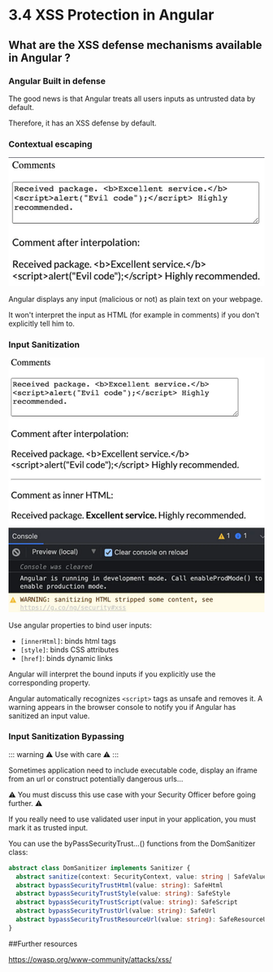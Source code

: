 # 3.4 XSS Protection in Angular

## What are the XSS defense mechanisms available in Angular ?

### Angular Built in defense

The good news is that Angular treats all users inputs as untrusted data by default.

Therefore, it has an XSS defense by default.

### Contextual escaping

![xss-contextual-escaping](../../assets/xss-contextual-escaping.png)

Angular displays any input (malicious or not) as plain text on your webpage.

It won't interpret the input as HTML (for example in comments) if you don't explicitly tell him to.

### Input Sanitization

![xss-contextual-escaping](../../assets/xss-input-sanitazation.png)

Use angular properties to bind user inputs:

- `[innerHtml]`: binds html tags
- `[style]`: binds CSS attributes
- `[href]`: binds dynamic links

Angular will interpret the bound inputs if you explicitly use the corresponding property.

Angular automatically recognizes `<script>` tags as unsafe and removes it. A warning appears in the browser console to notify you if Angular has sanitized an input value.

### Input Sanitization Bypassing

::: warning
:warning: Use with care :warning:
:::

Sometimes application need to include executable code, display an iframe from an url or construct potentially dangerous urls...

:warning: You must discuss this use case with your Security Officer before going further. :warning:

If you really need to use validated user input in your application, you must mark it as trusted input.

You can use the byPassSecurityTrust...() functions from the DomSanitizer class:

``` typescript
abstract class DomSanitizer implements Sanitizer {
  abstract sanitize(context: SecurityContext, value: string | SafeValue): string | null
  abstract bypassSecurityTrustHtml(value: string): SafeHtml
  abstract bypassSecurityTrustStyle(value: string): SafeStyle
  abstract bypassSecurityTrustScript(value: string): SafeScript
  abstract bypassSecurityTrustUrl(value: string): SafeUrl
  abstract bypassSecurityTrustResourceUrl(value: string): SafeResourceUrl
}
```
##Further resources

https://owasp.org/www-community/attacks/xss/
